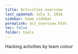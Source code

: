 ```yaml
---
title: Activities overview
last_updated: July 3, 2016
sidebar: home_sidebar
permalink: act_overview.html
toc: false
folder: tools
---
```


Hacking activities by team colour

